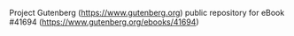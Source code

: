 Project Gutenberg (https://www.gutenberg.org) public repository for eBook #41694 (https://www.gutenberg.org/ebooks/41694)
